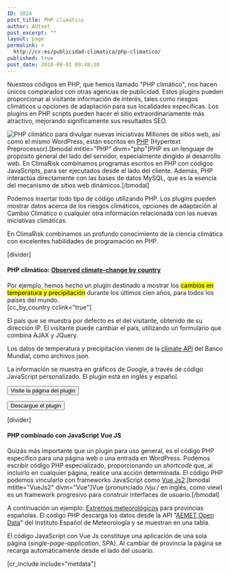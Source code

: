 ```yaml
---
ID: 1024
post_title: PHP climático
author: AUtset
post_excerpt: ""
layout: page
permalink: >
  http://cr-es/publicidad-climatica/php-climatico/
published: true
post_date: 2018-08-01 09:48:30
---
```

<p class="framed-box">Nuestros códigos en PHP, que hemos llamado "PHP climático", nos hacen únicos comparados con otras agencias de publicidad. Estos plugins pueden proporcionar al visitante información de interés, tales como riesgos climáticos u opciones de adaptación para sus localidades específicas. Los plugins en PHP scripts pueden hacer el sitio extraordinariamente más atractivo, mejorando significamente sus resultados SEO.</p>
<img class="img-responsive img-rounded" src="https://climarisk.com/wp-content/uploads/2018/07/climate-php.png.gz" alt="PHP climático para divulgar nuevas iniciativas">
Millones de sitios web, así como el mismo WordPress, están escritos en <a href="https://php.net/" target="_blank" rel="noopener noreferrer">PHP</a> (Hypertext Preprocessor).[bmodal mtitle="PHP" divm="php"]PHP es un lenguaje de propósito general del lado del servidor, especialmente dirigido al desarrollo web. En ClimaRisk combinamos programas escritos en PHP con códigos JavaScripts, para ser ejecutados desde el lado del cliente. Además, PHP interactúa directamente con las bases de datos MySQL, que es la esencia del mecanismo de sitios web dinámicos.[/bmodal]

Podemos insertar todo tipo de código utilizando PHP. Los plugins pueden mostrar datos acerca de los riesgos climáticos, opciones de adaptación al Cambio Climático o cualquier otra información relacionada con las nuevas iniciativas climáticas.
<p class="framed-box">En ClimaRisk combinamos un profundo conocimiento de la ciencia climática con excelentes habilidades de programación en PHP.</p>
[divider]
<h4>PHP climático: <a title="Visite la página del plugin" href="https://climarisk.com/climate-digital-agency/climate-php/observed-climate-change-country/" target="_blank" rel="noopener noreferrer">Observed climate-change by country</a></h4>
Por ejemplo, hemos hecho un plugin destinado a mostrar los <mark>cambios en temperatura y precipitación</mark> durante los últimos cien años, para todos los países del mundo.
<div class="row">
<div class="col-md-7 ">[cc_by_country cclink="true"]</div>
<div class="col-md-5 mt-1">

El país que se muestra por defecto es el del visitante, obtenido de su dirección IP. El visitante puede cambiar el país, utilizando un formulario que combina AJAX y JQuery.

Los datos de temperatura y precipitación vienen de la <a href="https://datahelpdesk.worldbank.org/knowledgebase/articles/902061-climate-data-api" target="_blank" rel="noopener noreferrer">climate API</a> del Banco Mundial, como archivos json.

La información se muestra en gráficos de Google, a través de código JavaScript personalizado. El plugin está en inglés y español.

<a href="https://climarisk.com/climate-digital-agency/climate-php/observed-climate-change-country/" target="_blank" rel="noopener noreferrer"><button class="btn btn-lg btn-filled" title="Visit the observed climate-change by country plugin">Visite la página del plugin</button></a>

<a href="https://climarisk.com/downloads/cc-by-country.zip" download=""><button class="btn btn-lg btn-filled">Descargue el plugin</button></a>

</div>
</div>
[divider]
<h4>PHP combinado con JavaScript Vue JS</h4>
Quizás más importante que un plugin para uso general, es el código PHP específico para una página web o una entrada en WordPress. Podemos escribir código PHP especializado, proporcionando un <em>shortcode</em> que, al incluirlo en cualquier página, realice una acción determinada.&nbsp;El código PHP podemos vincularlo con frameworks JavaScript como&nbsp;<a href="https://vuejs.org/" target="_blank" rel="noreferrer noopener">Vue Js2</a>.[bmodal mtitle="VueJs2" divm="Vue"]Vue (pronunciado /vjuː/ en inglés, como view) es un framework progresivo para construir interfaces de usuario.[/bmodal]

A continuación un ejemplo: <a href="http://cr-es/extremos-meteorologicos-en-espana/">Extremos meteorológicos</a> para provincias españolas. El código PHP descarga los datos desde la&nbsp;API "<a rel="noreferrer noopener" aria-label=" (abre en una nueva pestaña)" href="https://opendata.aemet.es/centrodedescargas/inicio" target="_blank">AEMET Open Data</a>" del Instituto Español de Meteorología y se muestran en una tabla.

El código JavaScript con Vue Js constituye una aplicación de&nbsp;una sola página (<em>single-page-application</em>, SPA). Al cambiar de provincia la página se recarga automáticamente desde el lado del usuario.

[cr_include include="metdata"]